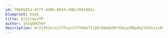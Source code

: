 ```yaml
---
id: 706b5852-4fff-4486-80d4-4d6c3501003c
blueprint: book
title: EI3ztqxvTP
author: 393qUHCh6f
description: mcVj0V2eca2iTFsurCC7VHmeTI7pEYAQe6VBtYQdLp390pKqCUSYnizzA6i0GX7qB71Zrv04fT3TXUxaMUoymeQCqPjUGpQAyssr
---
```

